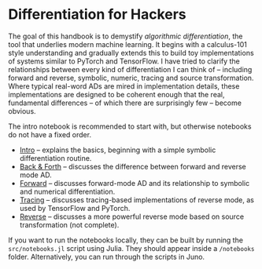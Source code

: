 # Differentiation for Hackers

The goal of this handbook is to demystify *algorithmic differentiation*, the
tool that underlies modern machine learning. It begins with a calculus-101 style
understanding and gradually extends this to build toy implementations of systems
similar to PyTorch and TensorFlow. I have tried to clarify the relationships
between every kind of differentiation I can think of – including forward and
reverse, symbolic, numeric, tracing and source transformation. Where typical real-word ADs are mired in implementation details, these implementations are designed to be coherent enough that the real, fundamental differences – of which there are surprisingly few – become obvious.

The intro notebook is recommended to start with, but otherwise notebooks do not have a fixed order.

* [Intro](https://github.com/MikeInnes/diff-zoo/blob/notebooks/intro.ipynb) – explains the basics, beginning with a simple symbolic differentiation routine.
* [Back & Forth](https://github.com/MikeInnes/diff-zoo/blob/notebooks/backandforth.ipynb) – discusses the difference between forward and reverse mode AD.
* [Forward](https://github.com/MikeInnes/diff-zoo/blob/notebooks/forward.ipynb) – discusses forward-mode AD and its relationship to symbolic and numerical differentiation.
* [Tracing](https://github.com/MikeInnes/diff-zoo/blob/notebooks/tracing.ipynb) – discusses tracing-based implementations of reverse mode, as used by TensorFlow and PyTorch.
* [Reverse](https://github.com/MikeInnes/diff-zoo/blob/notebooks/reverse.ipynb) – discusses a more powerful reverse mode based on source transformation (not complete).

If you want to run the notebooks locally, they can be built by running the
`src/notebooks.jl` script using Julia. They should appear inside a `/notebooks`
folder. Alternatively, you can run through the scripts in Juno.
